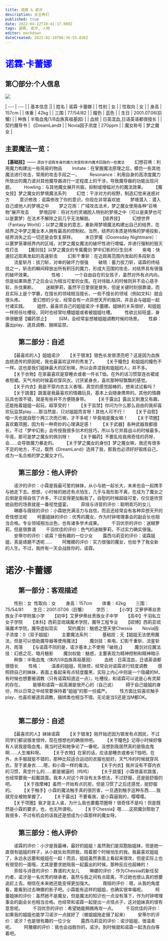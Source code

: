 ```yaml
---
title: 诺霖 & 诺汐
description: 女主角们
published: true
date: 2022-04-22T10:41:17.000Z
tags: 诺霖, 诺汐, 人物
editor: markdown
dateCreated: 2022-02-10T06:36:55.836Z
---
```


# <span style="color:blue;">诺霖·卡蕾娜</span>

##   第〇部分:个人信息

<div class="kw-character-image">
  <img src="https://wiki.karena.moe/character-image/norin_single.png">
</div>

<div class="kw-character-info-table">
	
  | --- | --- |
  | 基本信息 ||
  | 姓名 | 诺霖·卡蕾娜 |
  | 性别 | 女 |
  | 性取向 | 女 |
  | 身高 | 157cm |
  | 体重 | 42kg |
  | 三围 | 77/54/82 |
  | 瞳色 | 蓝色 |
  | 生日 | 2001.07.06(巨蟹) |
  | 种族 | 半吸血鬼(1/8血族真祖基因) |
  | 血统 | 日英混血,日语英语都很擅长 |
  | 契约魔导书 | 《DreamLand》 |
  | Novia因子浓度 | 270ppm |
  | 魔女称号 | 梦之魔女 |

</div>

<!--
     <tr><td>↓学历↓</td></tr>
     <tr><td>【小学】艾萝伊蒂丝贵族女子中学附属小学</td></tr>
     <tr><td>【初中】艾萝伊蒂丝贵族女子中学</td></tr>
     <tr><td>【高中】千羽私立女子学院</td></tr>
     <tr><td>【本科】西莉亚琉璃魔术学院,魔导工程专业</td></tr>
     <tr><td>【硕博】西莉亚琉璃魔术学院,魔导虚拟现实</td></tr>
-->

##   主要魔法一览：

<strong>【基础技】</strong>—— <small>源自于诺霖本身的魔力浓度和体内魔术回路的一些魔法</small>
　　幻想召唤：利用魔力构建出一些简易的物品
　　Imitate：在掌握魔法原理之后，模仿一些其他魔法进行攻击，常用的攻击手段之一。
　　Resonance：利用自身的高浓度魔力所放出的魔力波对其他魔导器进行一定程度上的干涉，导致魔导器的功能出现问题。
　　Howling：与其他魔女展开共振，抑制或增幅对方的魔法效果。
　　【魔女技】梦之魔女的梦境魔法系列
　　幻觉：干涉对方的视野，制造幻觉来迷惑对方
　　意识修改：诺霖修改了你的意识，你现在非常喜欢她
　　梦境潜入：潜入自己或他人的梦境之中
　　梦之花雨：广域攻击法术，梦之魔女使用各种“召唤物”展开攻击
　　梦境囚牢：将对方的灵魂困入特别的梦境之中（可以是美梦也可以是噩梦）在法术不解除之前几乎无法解脱。
　　【结界技】
　　幻想世界（Fantasy World）：以梦之魔女的意志，重新用梦境魔法构建出自己的结界，在结界之中梦之魔女本人拥有最高的控制权。当然，结界的本质是特殊的梦境投影，结界消失之后一切还是会恢复原样。
　　末日梦魇（Doomsday Nightmare）：以噩梦笼罩结界内的区域，对梦之魔女魔法的破坏性进行增幅，并进行强制的毁灭性打击
　　【魔剑技】以梦之魔女的专属魔剑·梦中幻影的衍生剑术
　　紫电：快速拉近距离发起的高速斩击
　　幻影千重斩：在近距离范围内发起的多段斩击
　　流星斩月：拔刀斩，对单的破坏力很强
　　破晓：蓄力拔刀斩，诺霖的终结技之一，斩击的瞬间释放出所有积压的魔力，形成大范围的攻击，对结界具有很强的破坏效果。
　　
　　性格：
　　一个自由自在的女孩子，虽然对外有点内向，但是如果熟悉了之后会认为相当可爱的女孩。在对待敌人的时候则并不会心慈手软，杀伐果断。
　　迷糊萝莉，虽然平日里很是冒失，但是关键时刻很靠谱，而且实际上是个学霸，在擅长的领域相当擅长，一些不擅长的领域（例如文科）就会很头疼。
　　爱幻想的少女，经常会有一点异想天开的脑洞，并且会与姐姐一起付诸实践。
　　姐控，最喜欢自己的姐姐诺汐·卡蕾娜。姐妹的关系很好，和姐姐一样担任吐槽役，同时也经常吐槽姐姐或者被姐姐吐槽。
　　性欲比较旺盛，身体很敏感【媚药禁止】
　　抖M，会经常妄想被姐姐调教时候的场景。
　	性癖：露出play、道具调教、捆绑监禁。

## 　　第二部分：自述
　　【最喜欢的人】姐姐诺汐
　　【关于银发】银色长发很漂亮吧？这是因为血族血统遗传的原因呢，我也最喜欢这样的秀发了。
　　【关于瞳色】和姐姐的瞳色不一样。这也是我们姐妹最大的区别嘛，所以会弄混我和姐姐的人，并不多。
　　【关于衣物】在家最喜欢是穿睡衣或者一件长T恤。在外的话习惯穿连衣裙或者短裙。天气冷的时候喜欢穿风衣。讨厌紧身衣，喜欢那种轻飘飘的感觉。
　　【关于内衣】我是不穿内衣主义者哦，真空的感觉超棒的，想来试试看吗？
　　【关于跳蛋】跳蛋是我最喜欢的情趣玩具，基本上会随身携带的。其他的情趣玩具也很不错，就是有些并不方便随身带。
　　【关于露出】露出又刺激又有趣，还能拖着姐姐一起玩，超享受的！
　　【关于监禁】你问为什么那么自由的我却喜欢玩监禁play……那当然是，只对姐姐而言呀！其他人可不行！
　　【关于自慰】咱一天也就自慰个两三次而已嘛，才不多呢！毕竟咱是魔女嘛！
　　【关于项圈】喜欢戴项圈，因为有一种奇妙的心理满足感！
　　【关于武器】各种武器我都擅长，不过「梦中幻影」会传授我很多剑术的技巧，所以与它并肩战斗的时候最多。毕竟，那可是梦之魔女的佩剑呀！
　　【关于媚药】不要乱给我用奇怪的药呀，会……会导致魔力暴走的。
　　【关于梦之魔女的身份】梦之魔女嘛，我还有很多不足的地方，不过，既然《DreamLand》选择了我，那我也必须好好锻炼自己，成为一名合格的梦之魔女才行。
　　
## 　　第三部分：他人评价
　　诺汐的评价：小霖是我最可爱的妹妹，从小与她一起长大，未来也会一起携手与她走下去。想想，小时候的她还有点怕生，几乎与我形影不离，在成为了魔女之后倒是变得自信了许多，不过变得更加黏我了。自慰的时候超级可爱，仅仅是欣赏她自慰的场景就是一番视觉盛宴。
　　菲娅与诗音的评价：聪明乖巧的女儿
　　琳娜与薇娅的评价：小霖她充满活力与自信，而且还经常会有各种异想天开的奇怪想法呢
　　柯蕾姐妹的评价：优秀的魔女，作为时钟塔理事会的副会长也相当合格。专业领域相当出色，也有诸多学术成果。
　　千羽优奈的评价：迷糊萝莉，但是很靠谱
　　千羽优佳的评价：色气的迷糊萝莉，不过实力确实很强。
　　安蒂尔的评价：诺霖？很有趣的一位少女
　　露西乌莉亚的评价：诺霖姐姐，真是琢磨不透呢……
　　阿雅娜的评价：实力很强的魔女，也给予了我全新的人生。不过，我终有一天会战胜你的，诺霖。
  
  
#   诺汐·卡蕾娜
## 　　第一部分：客观描述
　　性别：女  性取向：女
　　身高：157cm
　　体重：42kg
　　三围：75/54/81
　　生日：2001.07.06（巨蟹）
　　学历：
　　【小学】艾萝伊蒂丝贵族女子中学附属小学
　　【初中】艾萝伊蒂丝贵族女子中学
　　【高中】千羽私立女子学院
　　【本科】西莉亚琉璃魔术学院，魔导工程专业
　　【硕博】西莉亚琉璃魔术学院，魔导虚拟现实
　　契约魔剑：魅惑之堕天使Chessia
　　Novia因子浓度：0（双子姐姐）
　　主要魔法系列：
　　基础技：无【姐姐无法使用魔法，但是可以借助魔导器等使用魔法】
　　魔剑技：紫电、幻影千重斩、流星斩月、雨落
　　【与诺霖不同的是，诺汐基本上不使用「破晓」】
　　魔剑对应魔法技：幻惑之花、暗月魅影
　　魔剑权能：魅惑，主要表现为精神控制和精神暗示
　　种族：半吸血鬼（体内1/8血族真祖基因）
　　血统：日英混血，日语英语都很擅长
　　性格：
　　温柔的姐姐，死妹控，经常会对诺霖进行轻度调教
　　很照顾自己的妹妹，表面上看起来有点轻度腹黑，实际上内心中则是一个隐藏的M，有时候也想要被调教（只有诺霖知道这一点）。吐槽役，和诺霖可以说是心有灵犀的存在。
　　能够和诺霖一起高潮是很开心的（自己说）
　　碍于自己姐姐的身份，所以日常之中经常要保持着“姐姐”的那一份威严。
　　性方面比较喜欢触手play，也喜欢被道具调教，捆绑类也相当不错。无论是当S还是当M都OK。
　　
　　
## 　　第二部分：自述
　　【最喜欢的人】妹妹诺霖
　　【关于银发】刚开始还因为银发有点困扰，不过同学们都说银发很帅，现在想想也的确很帅吧。
　　【关于瞳色】记得小时候好像有人说我是吸血鬼，我当时还和她争论了一番呢。没想到我居然真的是吸血鬼啊……人生难料呀。
　　【关于衣物】在家的话，应该是睡衣或者长T恤吧。在外，水手服就挺不错的，那种比较适合运动的衣服也挺好。天气冷的时候就穿风衣。至于紧身衣……嗯，和小霖一样的看法。
　　【关于内衣】我并没有不穿内衣的习惯，真空什么的……都是被逼的（呜呜）
　　【关于跳蛋】小霖很喜欢跳蛋，也经常要我一起戴跳蛋。我本人对这个并没有太多想法，不过舒服，还是挺舒服的吧。
　　【关于按摩棒】虽然一开始有点抗拒，但是习惯了之后还感觉，挺舒服的。
　　【关于触手】小霖的魔法触手真的很厉害，一旦遇到触手这种东西……我就完全被她掌握了。
　　【关于露出】不要看我，是小霖逼我的，嘤嘤嘤。
　　【关于项圈】我才是主人诶，为什么我也要戴项圈呀！很奇怪不是吗！但是既然是小霖的要求，也，也无所谓啦。
　　【关于Chessia】嗯……这把魔剑帮助了我很多，不过有机会的话我还是想成为小霖那样的魔女呀。
　　
## 　　第三部分：他人评价
　　诺霖的评价：小汐是我最棒，最好的姐姐！虽然我们是双胞胎姐妹，但是她一直很有姐姐的样子，从小就处处照顾我，陪着那个时候怕生的我。我最喜欢姐姐了，永远永远要和姐姐在一起！而且，姐姐虽然表面上看起来很攻，但是实际上也有很受的一面哦，尤其是要求她陪我一起露出的时候，那种反应也超棒的！
　　菲娅与诗音的评价：靠谱的大女儿
　　琳娜的评价：作为Chessia的新任契约者，诺汐是一名优秀的继承者，虽然与我之间有点距离，不过她也很认真的想要追赶上去。相信在未来她还能变得更加强大。
　　薇娅的评价：嗯，从我的角度看，能看到过去琳娜的影子吧。小霖能有这样的姐姐，也确实很幸福呢。
　　柯蕾姐妹的评价：虽然她不是魔女，但是魔法的知识也一点没有落下，作为时钟塔理事会的副会长也相当合格。也经常和诺霖一起提出一点怪点子，这对姐妹真的很有意思呢。
　　千羽优奈的评价：希望她能稍微再攻一点。
　　千羽优佳的评价：如果我的姐姐也能学习诺汐一点就好了（被姐姐拖走捆了起来）
　　安蒂尔的评价：诺汐？也是很有趣的一位少女
　　露西乌莉亚的评价：诺汐姐姐，很温柔呢。
　　阿雅娜的评价：我也会战胜你的，诺汐。到时候就和诺霖一起洗白白等着吧。
　　
　　